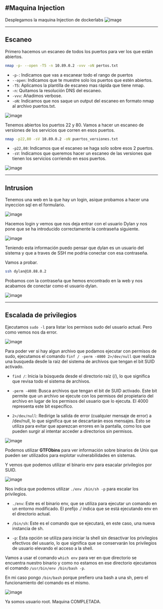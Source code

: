 #Maquina Injection
----

Desplegamos la maquina Injection de dockerlabs
![image](https://github.com/user-attachments/assets/e7778456-d009-4e5a-a50d-9209bb5f6c37)

---- 

## Escaneo
Primero hacemos un escaneo de todos los puertos para ver los que están abiertos.

```bash
nmap -p- --open -T5 -n 10.89.0.2 -vvv -oN pertos.txt
```

- `-p-`: Indicamos que vas a escanear todo el rango de puertos
- `--open`: Indicamos que te muestre solo los puertos que estén abiertos.
- `-T5`: Aplicamos la plantilla de escaneo mas rápida que tiene nmap.
- `-n`: Quitamos la resolución DNS del escaneo.
- `-vvv`: Añadimos verbose.
- `-oN`: Indicamos que nos saque un output del escaneo en formato nmap al archivo puertos.txt.

![image](https://github.com/user-attachments/assets/232b7fad-639a-4001-a8d5-77ad906378c4)

Tenemos abiertos los puertos 22 y 80. Vamos a hacer un escaneo de versiones de los servicios que corren en esos puertos.

```bash
nmap -p22,80 -sV 10.89.0.2 -oN puertos_versiones.txt
```

- `-p22,80`: Indicamos que el escaneo se haga solo sobre esos 2 puertos.
- `-sV`: Indicamos que queremos hacer un escaneo de las versiones que tienen los servicios corriendo en esos puertos.

![image](https://github.com/user-attachments/assets/8f579af8-b00f-46f1-9092-ad3cedee0ba9)

----

## Intrusion
Tenemos una web en la que hay un login, asique probamos a hacer una inyeccion sql en el formulario.

![image](https://github.com/user-attachments/assets/d7856905-0757-4cbb-8ccb-7c14148d2de6)

Hacemos login y vemos que nos deja entrar con el usuario Dylan y nos pone que se ha introducido correctamente la contraseña siguiente.

![image](https://github.com/user-attachments/assets/dd4ab3d9-39e1-484d-8564-3f0bddc6dc6e)

Teniendo esta información puedo pensar que dylan es un usuario del sistema y que a traves de SSH me podria conectar con esa contraseña.

Vamos a probar.

```bash
ssh dylan@10.88.0.2 
```

Probamos con la contraseña que hemos encontrado en la web y nos acabamos de conectar como el usuario dylan.

![image](https://github.com/user-attachments/assets/ac1ca330-304a-42e7-9fc1-f09e3c145e0b)

----

## Escalada de privilegios

Ejecutamos `sudo -l` para listar los permisos sudo del usuario actual. 
Pero como vemos nos da error.

![image](https://github.com/user-attachments/assets/beef7f85-f02c-481c-96e1-72a363675ec0)

Para poder ver si hay algun archivo que podamos ejecutar con permisos de sudo, ejecutamos el comando `finf / -perm -4000 2>/dev/null` que realiza una busqueda desde la raiz del sistema de archivos que tengan el bit SUID activado.

- `find /`: Inicia la búsqueda desde el directorio raíz (/), lo que significa que revisa todo el sistema de archivos.

- `-perm -4000`: Busca archivos que tengan el bit de SUID activado. Este bit permite que un archivo se ejecute con los permisos del propietario del archivo en lugar de los permisos del usuario que lo ejecuta. El 4000 representa este bit específico.

- `2>/dev/null`: Redirige la salida de error (cualquier mensaje de error) a /dev/null, lo que significa que se descartarán esos mensajes. Esto se utiliza para evitar que aparezcan errores en la pantalla, como los que pueden surgir al intentar acceder a directorios sin permisos.

![image](https://github.com/user-attachments/assets/4dca1198-6eef-40ce-93c5-eda20ea16b96)

Podemos utilizar **GTFObins** para ver información sobre binarios de Unix que pueden ser utilizados para explotar vulnerabilidades en sistemas.

Y vemos que podemos utilizar el binario env para esacalar privilegios por SUID.

![image](https://github.com/user-attachments/assets/8e6bbf84-9ae0-4edf-8a2c-9c40748e502e)

Nos indica que podemos utilizar `./env /bin/sh -p` para escalar los privilegios.

- `./env`: Este es el binario env, que se utiliza para ejecutar un comando en un entorno modificado. El prefijo ./ indica que se está ejecutando env en el directorio actual.

- `/bin/sh`: Este es el comando que se ejecutará, en este caso, una nueva instancia de sh.

- `-p`: Esta opción se utiliza para iniciar la shell sin desactivar los privilegios efectivos del usuario, lo que significa que se conservarán los privilegios de usuario elevando el acceso a la shell.

Vamos a usar el comando `which env` para ver en que directorio se encuentra nuestro binario y como no estamos en ese directorio ejecutamos el comando `/usr/bin/env /bin/bash -p`.

En mi caso pongo `/bin/bash` porque prefiero una bash a una sh, pero el funcionamiento del comando es el mismo.

![image](https://github.com/user-attachments/assets/ebac8e13-bfd2-4fce-a491-052c387b2e92)

Ya somos usuario root. Maquina COMPLETADA.



